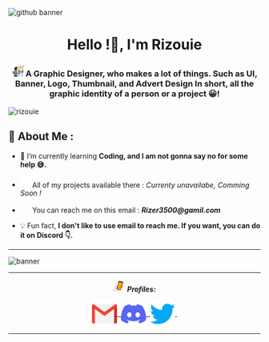 ![github banner](https://user-images.githubusercontent.com/108636838/178123165-964192f6-dab3-4bf2-8173-f80ad0166738.jpg)


<h1 align="center">Hello !🌴, I'm Rizouie</h1>
<h3 align="center"> <img src="assets/gifs/painting-art.gif" width="24px"> A Graphic Designer, who makes a lot of things. Such as UI, Banner, Logo, Thumbnail, and Advert Design In short, all the graphic identity of a person or a project 😀!
</h3>


<p align="left"> <img src="https://komarev.com/ghpvc/?username=rizouie&label=Profile%20views&color=e8893b&style=flat"  alt="rizouie" /> </p>

## 🎑 About Me :
- 📝 I’m currently learning **Coding, and I am not gonna say no for some help 😅.**

-  <img src="assets/gifs/building.gif" width="20px"> All of my projects available there : _Currenty unavailabe, Comming Soon !_

-  <img src="assets/gifs/email.gif" width="20px"> You can reach me on this email : **_Rizer3500@gamil.com_**

- 💡 Fun fact, **I don't like to use email to reach me. If you want, you can do it on Discord 👇.**

<hr>

![banner](https://user-images.githubusercontent.com/108636838/179504307-8ba45b89-3537-42c9-be19-e16ee4d2c70e.gif)

<hr>


<p align = "center">
  <img src="assets/gifs/unemployed-bank-account.gif" width="20px">&nbsp; <i><b>Profiles:</b></i><br><br>
  <a href="mailto:Rizer3500@gmail.com">
    <img align="center" alt="Rizouie @Mail" width="50px" src="assets/contact logos/gmail.png" />&nbsp;
  </a>
  <a href="https://discord.com/users/536145260204785677">
    <img align="center" alt="Rizouie @Discord" width="50px" src="assets/contact logos/discord.png" />&nbsp;
  </a>
  <a href="https://twitter.com/Rizouie">
    <img align="center" alt="Rizouie @Twitter" width="50px" src="assets/contact logos/twitter.png" />&nbsp;
  </a>
</p>

<hr>
